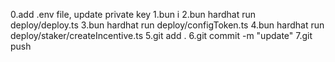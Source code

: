 0.add .env file, update private key
1.bun i 
2.bun hardhat run deploy/deploy.ts
3.bun hardhat run deploy/configToken.ts
4.bun hardhat run deploy/staker/createIncentive.ts
5.git add . 
6.git commit -m "update" 
7.git push